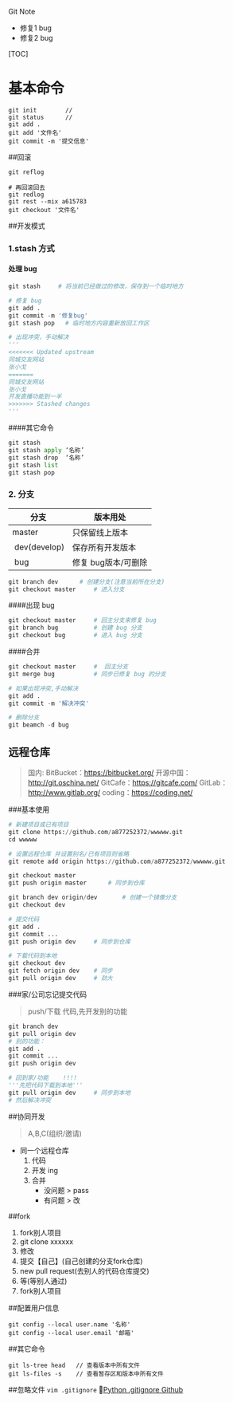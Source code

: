 Git Note

- 修复1 bug
- 修复2 bug

[TOC]

# 基本命令

```
git init        //
git status      //
git add .
git add '文件名'
git commit -m '提交信息'
```

##回滚

```
git reflog

# 再回滚回去
git redlog
git rest --mix a615783
git checkout '文件名'
```

##开发模式
### 1.stash 方式
#### 处理 bug

```python
git stash     # 将当前已经做过的修改，保存到一个临时地方

# 修复 bug
git add .
git commit -m '修复bug'
git stash pop   # 临时地方内容重新放回工作区

# 出现冲突，手动解决
'''
<<<<<<< Updated upstream
同城交友网站
张小戈
=======
同城交友网站
张小戈
开发直播功能到一半
>>>>>>> Stashed changes
'''
```
####其它命令

```python
git stash
git stash apply ‘名称’
git stash drop  ‘名称’
git stash list
git stash pop
```

### 2. 分支

| 分支 | 版本用处 |
| --- | --- |
| master | 只保留线上版本 |
|  dev(develop) | 保存所有开发版本 |
|  bug | 修复 bug版本/可删除 |


``` python
git branch dev      # 创建分支(注意当前所在分支)
git checkout master     # 进入分支
```

####出现 bug

```python
git checkout master     # 回主分支来修复 bug
git branch bug          # 创建 bug 分支
git checkout bug        # 进入 bug 分支
```
####合并

```python
git checkout master     #  回主分支
git merge bug           # 同步已修复 bug 的分支

# 如果出现冲突,手动解决
git add .
git commit -m '解决冲突'

# 删除分支
git beamch -d bug
```

## 远程仓库
>国内:
>BitBucket：https://bitbucket.org/
>开源中国：http://git.oschina.net/
>GitCafe：https://gitcafe.com/
>GitLab：http://www.gitlab.org/
>coding：https://coding.net/

###基本使用

``` python
# 新建项目或已有项目
git clone https://github.com/a877252372/wwwww.git
cd wwwww

# 设置远程仓库 并设置别名/已有项目则省略
git remote add origin https://github.com/a877252372/wwwww.git

git checkout master
git push origin master      # 同步到仓库

git branch dev origin/dev       # 创建一个镜像分支
git checkout dev 

# 提交代码
git add .
git commit ...
git push origin dev     # 同步到仓库

# 下载代码到本地
git checkout dev
git fetch origin dev    # 同步
git pull origin dev     # 劲大
```

###家/公司忘记提交代码
>push/下载 代码,先开发别的功能
>

``` python
git branch dev
git pull origin dev
# 别的功能：
git add .
git commit ...
git push origin dev

# 回到家/功能    !!!!
'''先把代码下载到本地'''
git pull origin dev     # 同步到本地
# 然后解决冲突
```

##协同开发
>A,B,C(组织/邀请)

- 同一个远程仓库
    1. 代码
    2. 开发 ing
    3. 合并
        - 没问题 > pass
        - 有问题 > 改

##fork

1. fork别人项目
2. git clone xxxxxx
3. 修改
4. 提交【自己】(自己创建的分支fork仓库)
5. new pull request(去别人的代码仓库提交)
6. 等(等别人通过)
7. fork别人项目



##配置用户信息

```
git config --local user.name '名称'
git config --local user.email '邮箱'
```

##其它命令

```
git ls-tree head   // 查看版本中所有文件
git ls-files -s    // 查看暂存区和版本中所有文件
```

##忽略文件
`vim .gitignore`
[Python .gitignore Github](https://github.com/github/gitignore/blob/master/Python.gitignore)

